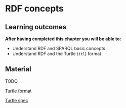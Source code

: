 # RDF concepts

## Learning outcomes

**After having completed this chapter you will be able to:**

- Understand RDF and SPARQL basic concepts
- Understand RDF and the Turtle (`ttl`) format

## Material

TODO

[Turtle format](https://en.wikipedia.org/wiki/Turtle_(syntax))

[Turtle spec](https://www.w3.org/TR/turtle/)
